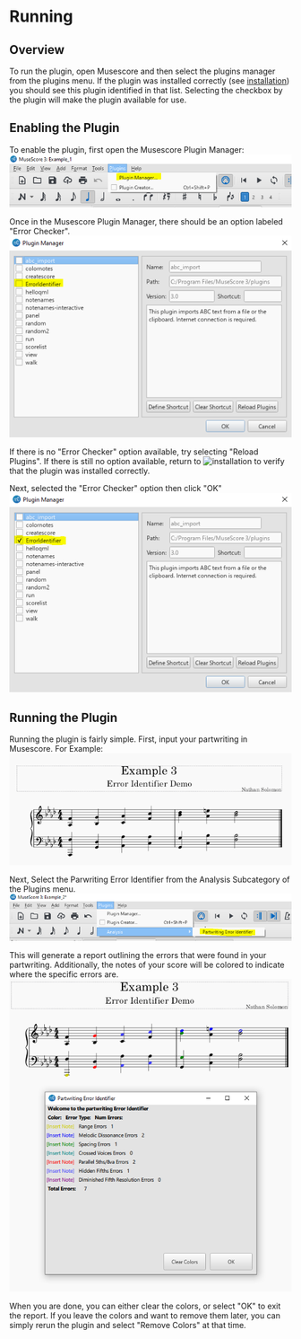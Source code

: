 # Running

## Overview
To run the plugin, open Musescore and  then select the plugins manager from the plugins menu. If the plugin was installed correctly (see [installation](#installation)) you should see this plugin identified in that list. Selecting the checkbox by the plugin will make the plugin available for use.

## Enabling the Plugin
To enable the plugin, first open the Musescore Plugin Manager:<br>
![Opening Musescore Plugin Manager](img/PluginManagerLocation.PNG)

Once in the Musescore Plugin Manager, there should be an option labeled "Error Checker".<br>
![Musescore Plugin Manager](img/PluginManager.PNG)

If there is no "Error Checker" option available, try selecting "Reload Plugins". If there is still no option available, return to ![installation](#installation) to verify that the plugin was installed correctly.

Next, selected the "Error Checker" option then click "OK"<br>
![Enabling Musescore Error Checker Plugin](img/PluginManagerChecked.PNG)

## Running the Plugin
Running the plugin is fairly simple. First, input your partwriting in Musescore. For Example:<br>
![ExamplePartwriting](img/ExamplePartwriting.PNG)

Next, Select the Parwriting Error Identifier from the Analysis Subcategory of the Plugins menu.<br>
![Running The Plugin](img/RunningThePlugin.PNG)

This will generate a report outlining the errors that were found in your partwriting. Additionally, the notes of your score will be colored to indicate where the specific errors are.
![Example Report](img/ExampleReport.PNG)

When you are done, you can either clear the colors, or select "OK" to exit the report. If you leave the colors and want to remove them later, you can simply rerun the plugin and select "Remove Colors" at that time.
